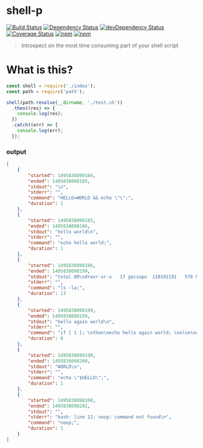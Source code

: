 # shell-p

[![Build Status](https://travis-ci.org/gabrielcsapo/shell-p.svg?branch=master)](https://travis-ci.org/gabrielcsapo/shell-p)
[![Dependency Status](https://david-dm.org/gabrielcsapo/shell-p.svg)](https://david-dm.org/gabrielcsapo/shell-p)
[![devDependency Status](https://david-dm.org/gabrielcsapo/shell-p/dev-status.svg)](https://david-dm.org/gabrielcsapo/shell-p#info=devDependencies)
[![Coverage Status](https://node-coverage-server.herokuapp.com/badge/github%2Ecom/gabrielcsapo/shell-p.svg)](https://node-coverage-server.herokuapp.com/coverage/github%2Ecom/gabrielcsapo/shell-p)
[![npm](https://img.shields.io/npm/dt/shell-p.svg?maxAge=2592000)]()
[![npm](https://img.shields.io/npm/dm/shell-p.svg?maxAge=2592000)]()

> Introspect on the most time consuming part of your shell script

# What is this?

```javascript
const shell = require('./index');
const path = require('path');

shell(path.resolve(__dirname, './test.sh'))
  .then((res) => {
    console.log(res);
  })
  .catch((err) => {
    console.log(err);
  });
```

### output

```json
[
    {
        "started": 1495838098184,
        "ended": 1495838098185,
        "stdout": "\n",
        "stderr": "",
        "command": "HELLO=WORLD && echo \"\";",
        "duration": 1
    },
    {
        "started": 1495838098185,
        "ended": 1495838098186,
        "stdout": "hello world\n",
        "stderr": "",
        "command": "echo hello world;",
        "duration": 1
    },
    {
        "started": 1495838098186,
        "ended": 1495838098199,
        "stdout": "total 80\ndrwxr-xr-x   17 gacsapo  110191191   578 May 26 15:33 .\ndrwxr-xr-x  124 gacsapo  110191191  4216 May 26 12:55 ..\n-rw-r--r--    1 gacsapo  110191191  6148 May 24 13:01 .DS_Store\n-rw-r--r--    1 gacsapo  110191191    34 May 23 10:16 .eslintignore\n-rw-r--r--    1 gacsapo  110191191    88 May 23 09:23 .eslintrc\ndrwxr-xr-x   14 gacsapo  110191191   476 May 26 15:34 .git\n-rw-r--r--    1 gacsapo  110191191    58 May 26 15:14 .gitignore\ndrwxr-xr-x    4 gacsapo  110191191   136 May 26 15:33 .nyc_output\n-rw-r--r--    1 gacsapo  110191191   284 May 23 10:11 .travis.yml\n-rw-r--r--    1 gacsapo  110191191    52 May 26 15:30 CHANGELOG.md\n-rw-r--r--    1 gacsapo  110191191  3099 May 23 10:14 README.md\ndrwxr-xr-x    4 gacsapo  110191191   136 May 23 10:51 coverage\n-rw-r--r--    1 gacsapo  110191191  1464 May 26 15:29 index.js\ndrwxr-xr-x    3 gacsapo  110191191   102 May 22 14:10 lib\ndrwxr-xr-x  292 gacsapo  110191191  9928 May 26 15:01 node_modules\n-rw-r--r--    1 gacsapo  110191191   494 May 26 15:29 package.json\ndrwxr-xr-x    4 gacsapo  110191191   136 May 23 10:43 test\n",
        "stderr": "",
        "command": "ls -la;",
        "duration": 13
    },
    {
        "started": 1495838098199,
        "ended": 1495838098199,
        "stdout": "hello again world\n",
        "stderr": "",
        "command": "if [ 1 ]; \nthen\necho hello again world; \nelse\necho nope; \nfi\n",
        "duration": 0
    },
    {
        "started": 1495838098199,
        "ended": 1495838098200,
        "stdout": "WORLD\n",
        "stderr": "",
        "command": "echo \"$HELLO\";",
        "duration": 1
    },
    {
        "started": 1495838098200,
        "ended": 1495838098201,
        "stdout": "",
        "stderr": "bash: line 12: noop: command not found\n",
        "command": "noop;",
        "duration": 1
    }
]
```
